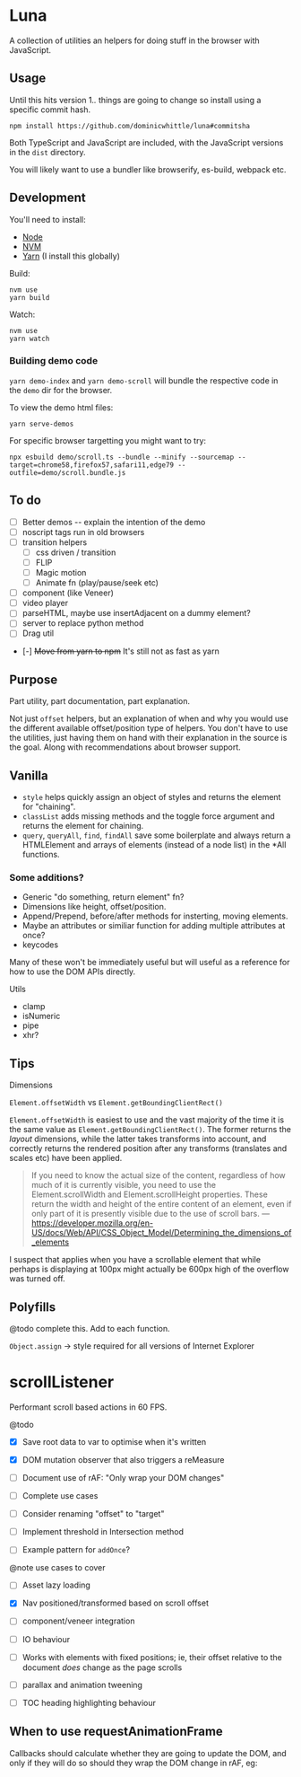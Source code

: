 # Luna

A collection of utilities an helpers for doing stuff in the browser with JavaScript.

## Usage

Until this hits version 1.*.* things are going to change so install using a specific commit hash.

```
npm install https://github.com/dominicwhittle/luna#commitsha
```

Both TypeScript and JavaScript are included, with the JavaScript versions in the `dist` directory.

You will likely want to use a bundler like browserify, es-build, webpack etc.


## Development

You'll need to install:

- [Node](https://nodejs.org/)
- [NVM](https://github.com/nvm-sh/nvm#installing-and-updating)
- [Yarn](https://yarnpkg.com/getting-started/install) (I install this globally)

Build:

```
nvm use
yarn build
```

Watch:

```
nvm use
yarn watch
```

### Building demo code

`yarn demo-index` and `yarn demo-scroll` will bundle the respective code in the `demo` dir for the browser.

To view the demo html files:

```
yarn serve-demos
```

For specific browser targetting you might want to try:

```
npx esbuild demo/scroll.ts --bundle --minify --sourcemap --target=chrome58,firefox57,safari11,edge79 --outfile=demo/scroll.bundle.js
```

## To do

- [ ] Better demos -- explain the intention of the demo
- [ ] noscript tags run in old browsers
- [ ] transition helpers
    - [ ] css driven / transition
    - [ ] FLIP
    - [ ] Magic motion
    - [ ] Animate fn (play/pause/seek etc)
- [ ] component (like Veneer)
- [ ] video player
- [ ] parseHTML, maybe use insertAdjacent on a dummy element?
- [ ] server to replace python method
- [ ] Drag util
- [-] ~~Move from yarn to npm~~ It's still not as fast as yarn


## Purpose

Part utility, part documentation, part explanation.

Not just `offset` helpers, but an explanation of when and why you would use the different available offset/position type of helpers. You don't have to use the utilities, just having them on hand with their explanation in the source is the goal. Along with recommendations about browser support.


## Vanilla

- `style` helps quickly assign an object of styles and returns the element for "chaining".
- `classList` adds missing methods and the toggle force argument and returns the element for chaining.
- `query`, `queryAll`, `find`, `findAll` save some boilerplate and always return a HTMLElement and arrays of elements (instead of a node list) in the *All functions.

### Some additions?

- Generic "do something, return element" fn?
- Dimensions like height, offset/position.
- Append/Prepend, before/after methods for insterting, moving elements.
- Maybe an attributes or similiar function for adding multiple attributes at once?
- keycodes

Many of these won't be immediately useful but will useful as a reference for how to use the DOM APIs directly.

Utils
- clamp
- isNumeric
- pipe
- xhr?


Tips
----

Dimensions

`Element.offsetWidth` vs `Element.getBoundingClientRect()`

`Element.offsetWidth` is easiest to use and the vast majority of the time it is the same value as `Element.getBoundingClientRect()`. The former returns the _layout_ dimensions, while the latter takes transforms into account, and correctly returns the rendered position after any transforms (translates and scales etc) have been applied.

> If you need to know the actual size of the content, regardless of how much of it is currently visible, you need to use the Element.scrollWidth and Element.scrollHeight properties. These return the width and height of the entire content of an element, even if only part of it is presently visible due to the use of scroll bars.
— https://developer.mozilla.org/en-US/docs/Web/API/CSS_Object_Model/Determining_the_dimensions_of_elements

I suspect that applies when you have a scrollable element that while perhaps is displaying at 100px might actually be 600px high of the overflow was turned off.


Polyfills
---------

@todo complete this. Add to each function.

`Object.assign` -> style required for all versions of Internet Explorer


scrollListener
==============

Performant scroll based actions in 60 FPS.


@todo
- [x] Save root data to var to optimise when it's written
- [x] DOM mutation observer that also triggers a reMeasure
- [ ] Document use of rAF: "Only wrap your DOM changes"
- [ ] Complete use cases
- [ ] Consider renaming "offset" to "target"
- [ ] Implement threshold in Intersection method
- [ ] Example pattern for `addOnce`?


@note use cases to cover
- [ ] Asset lazy loading
- [x] Nav positioned/transformed based on scroll offset
- [ ] component/veneer integration
- [ ] IO behaviour
- [ ] Works with elements with fixed positions; ie, their offset relative to the document _does_ change as the page scrolls
- [ ] parallax and animation tweening
- [ ] TOC heading highlighting behaviour


When to use requestAnimationFrame
---------------------------------

Callbacks should calculate whether they are going to update the DOM, and only if they will do so should they wrap the DOM change in rAF, eg:
